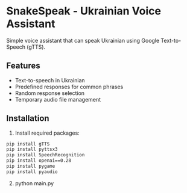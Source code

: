 # SnakeSpeak - Ukrainian Voice Assistant

Simple voice assistant that can speak Ukrainian using Google Text-to-Speech (gTTS).

## Features
- Text-to-speech in Ukrainian
- Predefined responses for common phrases
- Random response selection
- Temporary audio file management

## Installation

1. Install required packages:
```bash
pip install gTTS
pip install pyttsx3
pip install SpeechRecognition
pip install openai==0.28
pip install pygame
pip install pyaudio
```
2. python main.py
